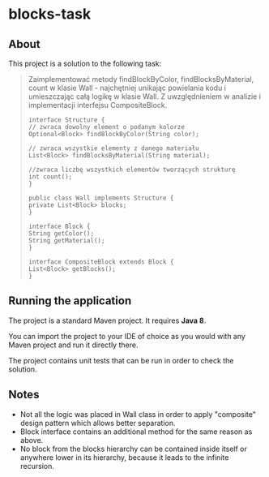 # blocks-task

## About

This project is a solution to the following task:

> Zaimplementować metody findBlockByColor, findBlocksByMaterial, count w klasie Wall - najchętniej unikając powielania
> kodu i umieszczając całą logikę w klasie Wall. Z uwzględnieniem w analizie i implementacji interfejsu CompositeBlock.
>```
>interface Structure {
>// zwraca dowolny element o podanym kolorze
>Optional<Block> findBlockByColor(String color);
>
>// zwraca wszystkie elementy z danego materiału
>List<Block> findBlocksByMaterial(String material);
>
>//zwraca liczbę wszystkich elementów tworzących strukturę
>int count();
>}
>
>public class Wall implements Structure {
>private List<Block> blocks;
>}
>
>interface Block {
>String getColor();
>String getMaterial();
>}
>
>interface CompositeBlock extends Block {
>List<Block> getBlocks();
>}
>```

## Running the application

The project is a standard Maven project. It requires **Java 8**.

You can import the project to your IDE of choice as you would with any
Maven project and run it directly there.

The project contains unit tests that can be run in order to check the solution.

## Notes

- Not all the logic was placed in Wall class in order to apply "composite" design pattern which allows better
  separation.
- Block interface contains an additional method for the same reason as above.
- No block from the blocks hierarchy can be contained inside itself or anywhere lower in its hierarchy, because it leads
  to the infinite recursion.
